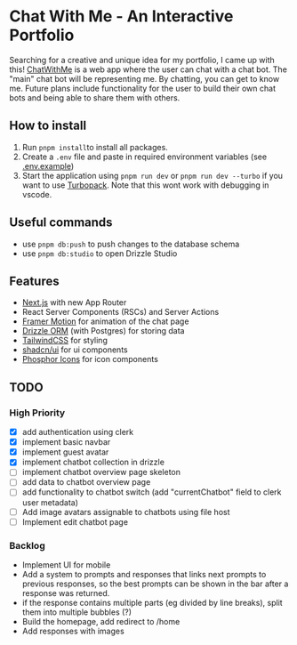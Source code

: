 # Chat With Me - An Interactive Portfolio

Searching for a creative and unique idea for my portfolio, I came up with this! [ChatWithMe](https://chat-with-me-cyan.vercel.app/) is a web app where the user can chat with a chat bot. The "main" chat bot will be representing me. By chatting, you can get to know me. Future plans include functionality for the user to build their own chat bots and being able to share them with others.

## How to install

1. Run `pnpm install`to install all packages.
2. Create a `.env` file and paste in required environment variables (see [.env.example](.env.example))
3. Start the application using `pnpm run dev` or `pnpm run dev --turbo` if you want to use [Turbopack](https://turbo.build/pack). Note that this wont work with debugging in vscode.

## Useful commands

- use `pnpm db:push` to push changes to the database schema
- use `pnpm db:studio` to open Drizzle Studio

## Features

- [Next.js](https://nextjs.org/) with new App Router
- React Server Components (RSCs) and Server Actions
- [Framer Motion](https://www.framer.com/motion/) for animation of the chat page
- [Drizzle ORM](https://orm.drizzle.team/) (with Postgres) for storing data
- [TailwindCSS](https://tailwindcss.com/) for styling
- [shadcn/ui](https://ui.shadcn.com/) for ui components
- [Phosphor Icons](https://phosphoricons.com/) for icon components

## TODO

### High Priority

- [x] add authentication using clerk
- [x] implement basic navbar
- [x] implement guest avatar
- [x] implement chatbot collection in drizzle
- [ ] implement chatbot overview page skeleton
- [ ] add data to chatbot overview page
- [ ] add functionality to chatbot switch (add "currentChatbot" field to clerk user metadata)
- [ ] Add image avatars assignable to chatbots using file host
- [ ] Implement edit chatbot page

### Backlog

- Implement UI for mobile
- Add a system to prompts and responses that links next prompts to previous responses, so the best prompts can be shown in the bar after a response was returned.
- if the response contains multiple parts (eg divided by line breaks), split them into multiple bubbles (?)
- Build the homepage, add redirect to /home
- Add responses with images
